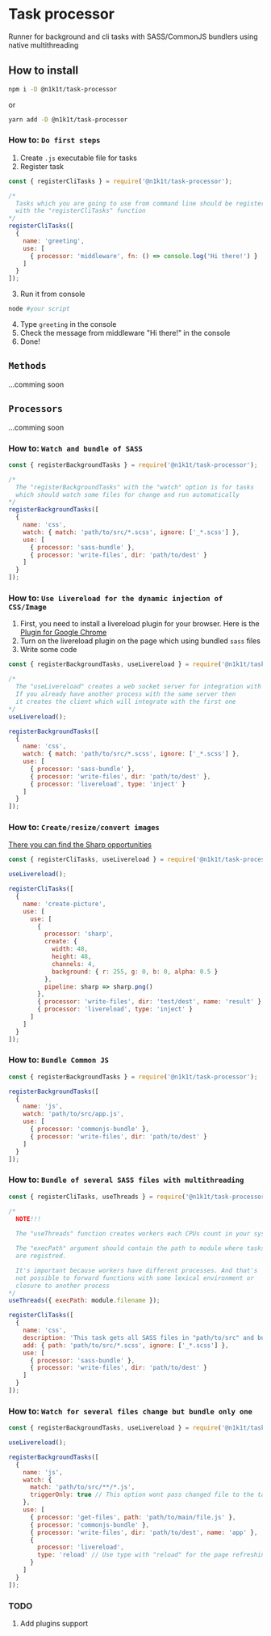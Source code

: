 # Task processor
Runner for background and cli tasks with SASS/CommonJS bundlers using native multithreading

## How to install
```bash
npm i -D @n1k1t/task-processor
```
or
```bash
yarn add -D @n1k1t/task-processor
```

### How to: `Do first steps`
1. Create `.js` executable file for tasks
2. Register task
```js
const { registerCliTasks } = require('@n1k1t/task-processor');

/*
  Tasks which you are going to use from command line should be registered 
  with the "registerCliTasks" function
*/
registerCliTasks([
  {
    name: 'greeting',
    use: [
      { processor: 'middleware', fn: () => console.log('Hi there!') }
    ]
  }
]);
```
3. Run it from console
```bash
node #your script
```
4. Type `greeting` in the console
5. Check the message from middleware "Hi there!" in the console 
6. Done!

## `Methods`
...comming soon

## `Processors`
...comming soon

### How to: `Watch and bundle of SASS`
```js
const { registerBackgroundTasks } = require('@n1k1t/task-processor');

/*
  The "registerBackgroundTasks" with the "watch" option is for tasks 
  which should watch some files for change and run automatically
*/
registerBackgroundTasks([
  {
    name: 'css',
    watch: { match: 'path/to/src/*.scss', ignore: ['_*.scss'] },
    use: [
      { processor: 'sass-bundle' },
      { processor: 'write-files', dir: 'path/to/dest' }
    ]
  }
]);
```

### How to: `Use Livereload for the dynamic injection of CSS/Image`
1. First, you need to install a livereload plugin for your browser. Here is the [Plugin for Google Chrome](https://chrome.google.com/webstore/detail/livereload/jnihajbhpnppcggbcgedagnkighmdlei?hl=ru)
2. Turn on the livereload plugin on the page which using bundled `sass` files
3. Write some code
```js
const { registerBackgroundTasks, useLivereload } = require('@n1k1t/task-processor');

/*
  The "useLivereload" creates a web socket server for integration with browser
  If you already have another process with the same server then 
  it creates the client which will integrate with the first one
*/
useLivereload();

registerBackgroundTasks([
  {
    name: 'css',
    watch: { match: 'path/to/src/*.scss', ignore: ['_*.scss'] },
    use: [
      { processor: 'sass-bundle' },
      { processor: 'write-files', dir: 'path/to/dest' },
      { processor: 'livereload', type: 'inject' }
    ]
  }
]);
```

### How to: `Create/resize/convert images`
[There you can find the Sharp opportunities](https://www.npmjs.com/package/sharp)
```js
const { registerCliTasks, useLivereload } = require('@n1k1t/task-processor');

useLivereload();

registerCliTasks([
  {
    name: 'create-picture',
    use: [
      use: [
        {
          processor: 'sharp',
          create: {
            width: 48,
            height: 48,
            channels: 4,
            background: { r: 255, g: 0, b: 0, alpha: 0.5 }
          },
          pipeline: sharp => sharp.png()
        },
        { processor: 'write-files', dir: 'test/dest', name: 'result' },
        { processor: 'livereload', type: 'inject' }
      ]
    ]
  }
]);
```

### How to: `Bundle Common JS`
```js
const { registerBackgroundTasks } = require('@n1k1t/task-processor');

registerBackgroundTasks([
  {
    name: 'js',
    watch: 'path/to/src/app.js',
    use: [
      { processor: 'commonjs-bundle' },
      { processor: 'write-files', dir: 'path/to/dest' }
    ]
  }
]);
```

### How to: `Bundle of several SASS files with multithreading`
```js
const { registerCliTasks, useThreads } = require('@n1k1t/task-processor');

/*
  NOTE!!!
  
  The "useThreads" function creates workers each CPUs count in your system

  The "execPath" argument should contain the path to module where tasks 
  are registred. 

  It's important because workers have different processes. And that's 
  not possible to forward functions with some lexical environment or 
  closure to another process
*/
useThreads({ execPath: module.filename });

registerCliTasks([
  {
    name: 'css',
    description: 'This task gets all SASS files in "path/to/src" and bundles they to "path/to/dest"',
    add: { path: 'path/to/src/*.scss', ignore: ['_*.scss'] },
    use: [
      { processor: 'sass-bundle' },
      { processor: 'write-files', dir: 'path/to/dest' }
    ]
  }
]);
```

### How to: `Watch for several files change but bundle only one`
```js
const { registerBackgroundTasks, useLivereload } = require('@n1k1t/task-processor');

useLivereload();

registerBackgroundTasks([
  {
    name: 'js',
    watch: { 
      match: 'path/to/src/**/*.js', 
      triggerOnly: true // This option wont pass changed file to the task context
    },
    use: [
      { processor: 'get-files', path: 'path/to/main/file.js' },
      { processor: 'commonjs-bundle' },
      { processor: 'write-files', dir: 'path/to/dest', name: 'app' },
      { 
        processor: 'livereload', 
        type: 'reload' // Use type with "reload" for the page refreshing
      }
    ]
  }
]);
```

### TODO
1. Add plugins support